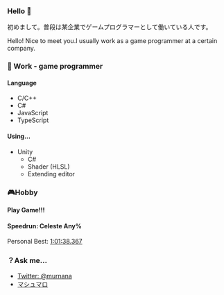 ### Hello 👋

初めまして。普段は某企業でゲームプログラマーとして働いている人です。

Hello! Nice to meet you.I usually work as a game programmer at a certain company.


<!--
**murnana/murnana** is a ✨ _special_ ✨ repository because its `README.md` (this file) appears on your GitHub profile.

Here are some ideas to get you started:

- 🔭 I’m currently working on ...
- 🌱 I’m currently learning ...
- 👯 I’m looking to collaborate on ...
- 🤔 I’m looking for help with ...
- 💬 Ask me about ...
- 📫 How to reach me: ...
- 😄 Pronouns: ...
- ⚡ Fun fact: ...
-->


### 🏢 Work - game programmer

#### Language
- C/C++
- C#
- JavaScript
- TypeScript


#### Using...
- Unity
  - C#
  - Shader (HLSL)
  - Extending editor




### 🎮Hobby

**Play Game!!!**

#### Speedrun: Celeste Any%
Personal Best: [1:01:38.367](https://www.twitch.tv/videos/1558833966)


### ？Ask me...
- [Twitter: @murnana](https://twitter.com/murnana)
- [マシュマロ](https://marshmallow-qa.com/murnana?utm_medium=url_text&utm_source=promotion)
